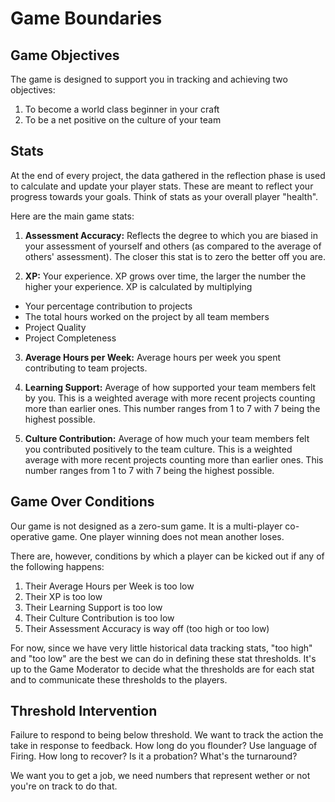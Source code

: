 # Game Boundaries

## Game Objectives

The game is designed to support you in tracking and achieving two objectives:

1. To become a world class beginner in your craft
2. To be a net positive on the culture of your team

## Stats

At the end of every project, the data gathered in the reflection phase is used to calculate and update your player stats. These are meant to reflect your progress towards your goals. Think of stats as your overall player "health".

Here are the main game stats:

1. **Assessment Accuracy:** Reflects the degree to which you are biased in your assessment of yourself and others (as compared to the average of others' assessment). The closer this stat is to zero the better off you are.

2. **XP:** Your experience. XP grows over time, the larger the number the higher your experience. XP is calculated by multiplying
  - Your percentage contribution to projects
  - The total hours worked on the project by all team members
  - Project Quality
  - Project Completeness

3. **Average Hours per Week:** Average hours per week you spent contributing to team projects.

4. **Learning Support:** Average of how supported your team members felt by you. This is a weighted average with more recent projects counting more than earlier ones. This number ranges from 1 to 7 with 7 being the highest possible.

5. **Culture Contribution:** Average of how much your team members felt you contributed positively to the team culture. This is a weighted average with more recent projects counting more than earlier ones. This number ranges from 1 to 7 with 7 being the highest possible.

## Game Over Conditions

Our game is not designed as a zero-sum game. It is a multi-player co-operative game. One player winning does not mean another loses.

There are, however, conditions by which a player can be kicked out if any of the following happens:

1. Their Average Hours per Week is too low
2. Their XP is too low
3. Their Learning Support is too low
4. Their Culture Contribution is too low
5. Their Assessment Accuracy is way off (too high or too low)

For now, since we have very little historical data tracking stats, "too high" and "too low" are the best we can do in defining these stat thresholds. It's up to the Game Moderator to decide what the thresholds are for each stat and to communicate these thresholds to the players.

## Threshold Intervention

Failure to respond to being below threshold. We want to track the action the take in response to feedback. How long do you flounder? Use language of Firing. How long to recover? Is it a probation? What's the turnaround?

We want you to get a job, we need numbers that represent wether or not you're on track to do that.
